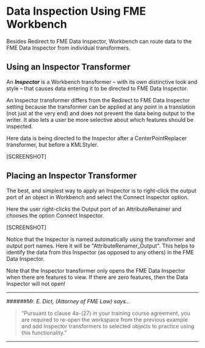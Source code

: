 # Data Inspection Using FME Workbench #
Besides Redirect to FME Data Inspector, Workbench can route data to the FME Data Inspector from individual transformers.

 
## Using an Inspector Transformer ##
An ***Inspector*** is a Workbench transformer – with its own distinctive look and style – that causes data entering it to be directed to FME Data Inspector.

An Inspector transformer differs from the Redirect to FME Data Inspector setting because the transformer can be applied at any point in a translation (not just at the very end) and does not prevent the data being output to the writer. It also lets a user be more selective about which features should be inspected.

Here data is being directed to the Inspector after a CenterPointReplacer transformer, but before a KMLStyler.

[SCREENSHOT]

## Placing an Inspector Transformer ##
The best, and simplest way to apply an Inspector is to right-click the output port of an object in Workbench and select the Connect Inspector option.

Here the user right-clicks the Output port of an AttributeRenamer and chooses the option Connect Inspector.

[SCREENSHOT]

Notice that the Inspector is named automatically using the transformer and output port names. Here it will be "AttributeRenamer_Output". This helps to identify the data from this Inspector (as opposed to any others) in the FME Data Inspector.

Note that the Inspector transformer only opens the FME Data Inspector when there are features to view. If there are zero features, then the Data Inspector will not open!


----------
######*Mr. E. Dict, (Attorney of FME Law) says…*
>
>“Pursuant to clause 4a-(27) in your training course agreement, you are required to re-open the workspace from the previous example and add Inspector transformers to selected objects to practice using this functionality.”

----------

